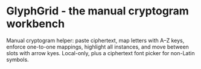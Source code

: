 # GlyphGrid - the manual cryptogram workbench
Manual cryptogram helper: paste ciphertext, map letters with A–Z keys, enforce one-to-one mappings, highlight all instances, and move between slots with arrow kyes. Local-only, plus a ciphertext font picker for non-Latin symbols.
